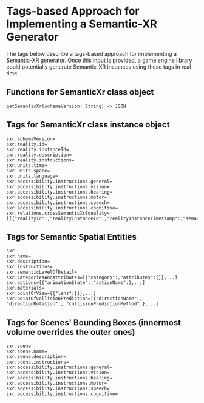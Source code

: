 # Tags-based Approach for Implementing a Semantic-XR Generator
The tags below describe a tags-based approach for implementing a Semantic-XR generator. Once this input is provided, a game engine library could potentially generate Semantic-XR instances using these tags in real time.
  
## Functions for SemanticXr class object
    getSemanticXr(schemaVersion: String) -> JSON
    
## Tags for SemanticXr class instance object
    sxr.schemaVersion=
    sxr.reality.id=
    sxr.reality.instanceId=
    sxr.reality.description=
    sxr.reality.instructions=
    sxr.units.time=
    sxr.units.space=
    sxr.units.language=
    sxr.accessibility.instructions.general=
    sxr.accessibility.instructions.vision=
    sxr.accessibility.instructions.hearing=
    sxr.accessibility.instructions.motor=
    sxr.accessibility.instructions.speech=
    sxr.accessibility.instructions.cognitive=
    sxr.relations.crossSemanticXrEquality=[[{"realityId":,"realityInstanceId":,"realityInstanceTimestamp":,"semanticSpatialEntityId":},...]...]
    
## Tags for Semantic Spatial Entities
    sxr
    sxr.name=
    sxr.description=
    sxr.instructions=
    sxr.semanticLevelOfDetail=
    sxr.categoriesAndAttributes=[{"category":,"attributes":{}},...]
    sxr.actions=[{"animationState":,"actionName":},...]
    sxr.materials=
    sxr.pointOfView=[{"lens":{}},...]
    sxr.pointOfCollisionPrediction=[{"directionName":, "directionRotation":, "collisionPredictionMethod":},...]

## Tags for Scenes' Bounding Boxes (innermost volume overrides the outer ones)
    sxr.scene
    sxr.scene.name=
    sxr.scene.description=
    sxr.scene.instructions=
    sxr.accessibility.instructions.general=
    sxr.accessibility.instructions.vision=
    sxr.accessibility.instructions.hearing=
    sxr.accessibility.instructions.motor=
    sxr.accessibility.instructions.speech=
    sxr.accessibility.instructions.cognitive=